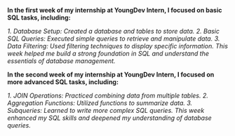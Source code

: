 **In the first week of my internship at YoungDev Intern, I focused on basic SQL tasks, including:**

_1. Database Setup: Created a database and tables to store data._
_2. Basic SQL Queries: Executed simple queries to retrieve and manipulate data._
_3. Data Filtering: Used filtering techniques to display specific information._
_This week helped me build a strong foundation in SQL and understand the essentials of database management._


**In the second week of my internship at YoungDev Intern, I focused on more advanced SQL tasks, including:**

_1. JOIN Operations: Practiced combining data from multiple tables._
_2. Aggregation Functions: Utilized functions to summarize data._
_3. Subqueries: Learned to write more complex SQL queries._
_This week enhanced my SQL skills and deepened my understanding of database queries._
